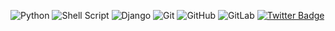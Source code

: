 ![Python](https://img.shields.io/badge/python-3670A0?logo=python&logoColor=ffdd54&style=for-the-badge)
![Shell Script](https://img.shields.io/badge/shell_script-%23121011.svg?logo=gnu-bash&logoColor=white&style=for-the-badge)
![Django](https://img.shields.io/badge/django-%23092E20.svg?logo=django&logoColor=white&style=for-the-badge)
![Git](https://img.shields.io/badge/git-%23F05033.svg?logo=git&logoColor=white&style=for-the-badge)
![GitHub](https://img.shields.io/badge/github-%23121011.svg?logo=github&logoColor=white&style=for-the-badge)
![GitLab](https://img.shields.io/badge/gitlab-%23181717.svg?logo=gitlab&logoColor=white&style=for-the-badge)
[![Twitter Badge](https://img.shields.io/badge/-@ipcasterpodcast-1ca0f1?style=flat-square&labelColor=1ca0f1&logo=twitter&logoColor=white&link=https://twitter.com/ipcasterpodcast)](https://twitter.com/ipcasterpodcast)
<!---
Iam-ho/Iam-ho is a ✨ special ✨ repository because its `README.md` (this file) appears on your GitHub profile.
You can click the Preview link to take a look at your changes.
--->
